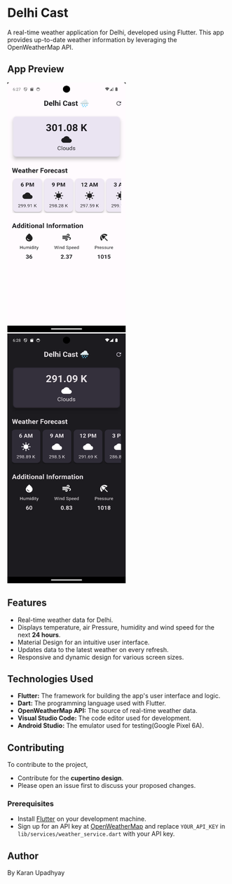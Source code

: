 # Delhi Cast 
A real-time weather application for Delhi, developed using Flutter. This app provides up-to-date weather information by leveraging the OpenWeatherMap API.

## App Preview

<img src="Screenshot_1697979453.png" alt="screenshot1" width="270" height="570"><img src="Screenshot_1697979512.png" alt="screenshot2" width="270" height="570">

## Features

- Real-time weather data for Delhi.
- Displays temperature, air Pressure, humidity and wind speed for the next **24 hours**.
- Material Design for an intuitive user interface.
- Updates data to the latest weather on every refresh.
- Responsive and dynamic design for various screen sizes.

## Technologies Used

- **Flutter:** The framework for building the app's user interface and logic.
- **Dart:** The programming language used with Flutter.
- **OpenWeatherMap API:** The source of real-time weather data.
- **Visual Studio Code:** The code editor used for development.
- **Android Studio:** The emulator used for testing(Google Pixel 6A).

## Contributing

To contribute to the project, 
- Contribute for the **cupertino design**.
- Please open an issue first to discuss your proposed changes.

### Prerequisites

- Install [Flutter](https://flutter.dev/docs/get-started/install) on your development machine.
- Sign up for an API key at [OpenWeatherMap](https://openweathermap.org/api) and replace `YOUR_API_KEY` in `lib/services/weather_service.dart` with your API key.

## Author

By Karan Upadhyay
